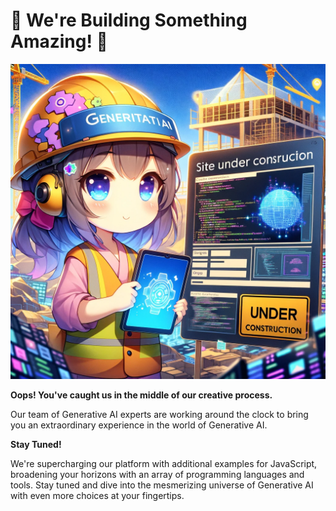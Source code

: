 # 🚧 We're Building Something Amazing! 🚧

![page_under_construction](../assets/ai_platform_page_under_construction.png)


**Oops! You've caught us in the middle of our creative process.**

Our team of Generative AI experts are working around the clock to bring you an extraordinary experience in the world of Generative AI.


**Stay Tuned!**

We're supercharging our platform with additional examples for JavaScript, broadening your horizons with an array of programming languages and tools. Stay tuned and dive into the mesmerizing universe of Generative AI with even more choices at your fingertips.
